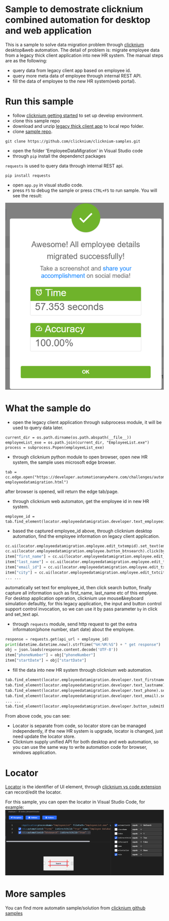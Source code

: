 # Sample to demostrate clicknium combined automation for desktop and web application

This is a sample to solve data migration problem through [clicknium](https://www.clicknium.com/) desktop&web automation.
The detail of problem is: migrate employee data from a legacy thick client application into new HR system.
The manual steps are as the following:
- query data from legacy client app based on employee id.
- query more meta data of employee through internal REST API.
- fill the data of employee to the new HR system(web portal).

# Run this sample
- follow [clicknium getting started](https://www.clicknium.com/documents) to set up develop environment.
- clone this sample repo
- download and unzip [legacy thick client app](https://github.com/AutomationAnywhere/Employee-Data-Migration/raw/master/EmployeeList.zip) to local repo folder.
- clone [sample repo](https://github.com/clicknium/clicknium-samples).
```
git clone https://github.com/clicknium/clicknium-samples.git
```
- open the folder 'EmployeeDataMigration' in Visual Studio code
- through `pip` install the dependenct packages
  
`requests` is used to query data through internal REST api.

```
pip install requests
```
- open `app.py` in visual studio code.
- press `F5` to debug the sample or press `CTRL+F5` to run sample.
You will see the result:

![result](img/result.png)

# What the sample do
- open the legacy client application through subprocess module, it will be used to query data later.

```
current_dir = os.path.dirname(os.path.abspath(__file__))
employeeList_exe = os.path.join(current_dir, "EmployeeList.exe")
process = subprocess.Popen(employeeList_exe)
```

- through clicknium python module to open browser, open new HR system, the sample uses microsoft edge browser.
  
```
tab = cc.edge.open("https://developer.automationanywhere.com/challenges/automationanywherelabs-employeedatamigration.html")
```
after browser is opened, will return the edge tab/page.

- through clicknium web automaton, get the employee id in new HR system.

```
employee_id = tab.find_element(locator.employeedatamigration.developer.text_employeeid).get_text()
```

-  based the captured employee_id above, through clicknium desktop automation, find the employee information on legacy client application.

```python
cc.ui(locator.employeedatamigration.employee.edit_txtempid).set_text(employee_id, by='set-text')
cc.ui(locator.employeedatamigration.employee.button_btnsearch).click(by='control-invocation')
item["first_name"] = cc.ui(locator.employeedatamigration.employee.edit_txtfirstname).get_text()
item["last_name"] = cc.ui(locator.employeedatamigration.employee.edit_txtlastname).get_text()
item["email_id"] = cc.ui(locator.employeedatamigration.employee.edit_txtemailid).get_text()
item["city"] = cc.ui(locator.employeedatamigration.employee.edit_txtcity).get_text()
... ...
```

automatically set text for employee_id, then click search button, finally capture all information such as first_name, last_name etc of this emplyee.
For desktop application operation, clicknium use mouse&keyboard simulation defaultly, for this legacy application, the input and button control support control invocation, so we can use it by pass parameter `by` in click and set_text api.

- through `requests` module, send http request to get the extra informaton(phone number, start date) about the employee.

```python
response = requests.get(api_url + employee_id)
print(datetime.datetime.now().strftime("%H:%M:%S") + " get response")
obj = json.loads(response.content.decode('UTF-8'))
item["phoneNumber"] = obj["phoneNumber"]
item["startDate"] = obj["startDate"]
```

- fill the data into new HR system through clicknium web automation.
```python
tab.find_element(locator.employeedatamigration.developer.text_firstname).set_text(item["first_name"])
tab.find_element(locator.employeedatamigration.developer.text_lastname).set_text(item["last_name"])
tab.find_element(locator.employeedatamigration.developer.text_phone).set_text(item["phoneNumber"])
tab.find_element(locator.employeedatamigration.developer.text_email).set_text(item["email_id"])
... ...
tab.find_element(locator.employeedatamigration.developer.button_submitbutton).click()
```

From above code, you can see:
- Locator is separate from code, so locator store can be managed independently, if the new HR system is upgrade, locator is changed, just need update the locator store.
- Clicknium supply unified API for both desktop and web automation, so you can use the same way to write automation code for browser, windows application.

# Locator
[Locator](https://www.clickcorp.com/documents#automation/locator) is the identifier of UI element, through [clicknium vs code extension](https://marketplace.visualstudio.com/items?itemName=ClickCorp.clicknium) can record/edit the locator.

For this sample, you can open the locator in Visual Studio Code, for example:
![locator](img/locator.png)

# More samples
You can find more automatin sample/solution from [clicknium github samples](https://github.com/clicknium/clicknium-samples)